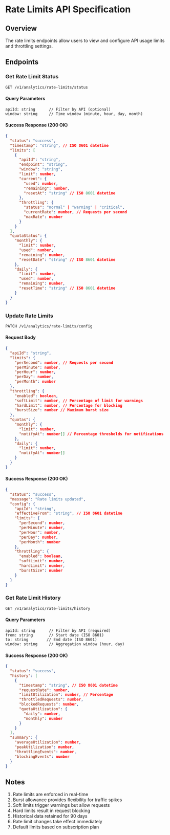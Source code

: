 # Rate Limits API Specification

## Overview

The rate limits endpoints allow users to view and configure API usage limits and throttling settings.

## Endpoints

### Get Rate Limit Status

```
GET /v1/analytics/rate-limits/status
```

#### Query Parameters

```
apiId: string      // Filter by API (optional)
window: string     // Time window (minute, hour, day, month)
```

#### Success Response (200 OK)

```json
{
  "status": "success",
  "timestamp": "string", // ISO 8601 datetime
  "limits": [
    {
      "apiId": "string",
      "endpoint": "string",
      "window": "string",
      "limit": number,
      "current": {
        "used": number,
        "remaining": number,
        "resetAt": "string" // ISO 8601 datetime
      },
      "throttling": {
        "status": "normal" | "warning" | "critical",
        "currentRate": number, // Requests per second
        "maxRate": number
      }
    }
  ],
  "quotaStatus": {
    "monthly": {
      "limit": number,
      "used": number,
      "remaining": number,
      "resetDate": "string" // ISO 8601 datetime
    },
    "daily": {
      "limit": number,
      "used": number,
      "remaining": number,
      "resetTime": "string" // ISO 8601 datetime
    }
  }
}
```

### Update Rate Limits

```
PATCH /v1/analytics/rate-limits/config
```

#### Request Body

```json
{
  "apiId": "string",
  "limits": {
    "perSecond": number, // Requests per second
    "perMinute": number,
    "perHour": number,
    "perDay": number,
    "perMonth": number
  },
  "throttling": {
    "enabled": boolean,
    "softLimit": number, // Percentage of limit for warnings
    "hardLimit": number, // Percentage for blocking
    "burstSize": number // Maximum burst size
  },
  "quotas": {
    "monthly": {
      "limit": number,
      "notifyAt": number[] // Percentage thresholds for notifications
    },
    "daily": {
      "limit": number,
      "notifyAt": number[]
    }
  }
}
```

#### Success Response (200 OK)

```json
{
  "status": "success",
  "message": "Rate limits updated",
  "config": {
    "apiId": "string",
    "effectiveFrom": "string", // ISO 8601 datetime
    "limits": {
      "perSecond": number,
      "perMinute": number,
      "perHour": number,
      "perDay": number,
      "perMonth": number
    },
    "throttling": {
      "enabled": boolean,
      "softLimit": number,
      "hardLimit": number,
      "burstSize": number
    }
  }
}
```

### Get Rate Limit History

```
GET /v1/analytics/rate-limits/history
```

#### Query Parameters

```
apiId: string      // Filter by API (required)
from: string       // Start date (ISO 8601)
to: string        // End date (ISO 8601)
window: string     // Aggregation window (hour, day)
```

#### Success Response (200 OK)

```json
{
  "status": "success",
  "history": [
    {
      "timestamp": "string", // ISO 8601 datetime
      "requestRate": number,
      "limitUtilization": number, // Percentage
      "throttledRequests": number,
      "blockedRequests": number,
      "quotaUtilization": {
        "daily": number,
        "monthly": number
      }
    }
  ],
  "summary": {
    "averageUtilization": number,
    "peakUtilization": number,
    "throttlingEvents": number,
    "blockingEvents": number
  }
}
```

## Notes

1. Rate limits are enforced in real-time
2. Burst allowance provides flexibility for traffic spikes
3. Soft limits trigger warnings but allow requests
4. Hard limits result in request blocking
5. Historical data retained for 90 days
6. Rate limit changes take effect immediately
7. Default limits based on subscription plan
